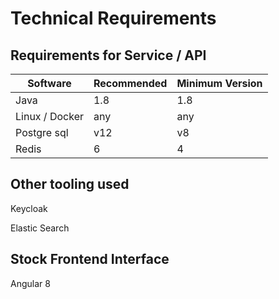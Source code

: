 # Technical Requirements

## Requirements for Service / API

| Software       | Recommended | Minimum Version |
| -------------- | ----------- | --------------- |
| Java           | 1.8         | 1.8             |
| Linux / Docker | any         | any             |
| Postgre sql    | v12         | v8              |
| Redis          | 6           | 4               |

## Other tooling used

Keycloak&#x20;

Elastic Search

## Stock Frontend Interface

Angular 8
